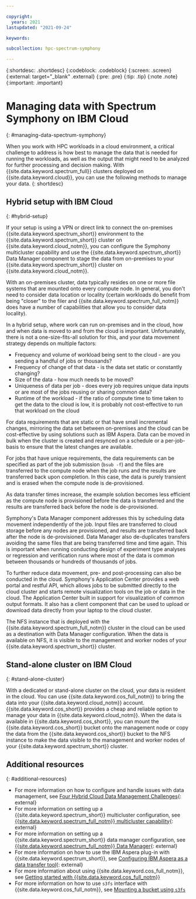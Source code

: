 ```yaml
---

copyright:
  years: 2021
lastupdated: "2021-09-24"

keywords: 

subcollection: hpc-spectrum-symphony

---
```


{:shortdesc: .shortdesc}
{:codeblock: .codeblock}
{:screen: .screen}
{:external: target="_blank" .external}
{:pre: .pre}
{:tip: .tip}
{:note .note}
{:important: .important}

# Managing data with Spectrum Symphony on IBM Cloud
{: #managing-data-spectrum-symphony}

When you work with HPC workloads in a cloud environment, a critical challenge to address is how best to manage the data that is needed for running the workloads, as well as the output that might need to be analyzed for further processing and decision making. With {{site.data.keyword.spectrum_full}} clusters deployed on {{site.data.keyword.cloud}}, you can use the following methods to manage your data.
{: shortdesc}

## Hybrid setup with IBM Cloud
{: #hybrid-setup}

If your setup is using a VPN or direct link to connect the on-premises {{site.data.keyword.spectrum_short}} environment to the {{site.data.keyword.spectrum_short}} cluster on {{site.data.keyword.cloud_notm}}, you can configure the Symphony multicluster capability and use the {{site.data.keyword.spectrum_short}} Data Manager component to stage the data from on-premises to your {{site.data.keyword.spectrum_short}} cluster on {{site.data.keyword.cloud_notm}}. 

With an on-premises cluster, data typically resides on one or more file systems that are mounted onto every compute node. In general, you don't need to consider data location or locality (certain workloads do benefit from being "closer" to the filer and {{site.data.keyword.spectrum_full_notm}} does have a number of capabilities that allow you to consider data locality).   

In a hybrid setup, where work can run on-premises and in the cloud, how and when data is moved to and from the cloud is important. Unfortunately, there is not a one-size-fits-all solution for this, and your data movement strategy depends on multiple factors:
* Frequency and volume of workload being sent to the cloud - are you sending a handful of jobs or thousands?
* Frequency of change of that data - is the data set static or constantly changing? 
* Size of the data - how much needs to be moved?
* Uniqueness of data per job - does every job requires unique data inputs or are most of the jobs reusing or sharing common data?
* Runtime of the workload - if the ratio of compute time to time taken to get the data to the cloud is low, it is probably not cost-effective to run that workload on the cloud

For data requirements that are static or that have small incremental changes, mirroring the data set between on-premises and the cloud can be cost-effective by using solutions such as IBM Aspera. Data can be moved in bulk when the cluster is created and resynced on a schedule or a per-job-basis to ensure that the latest changes are available.  

For jobs that have unique requirements, the data requirements can be specified as part of the job submission (`bsub -f`) and the files are transferred to the compute node when the job runs and the results are transferred back upon completion. In this case, the data is purely transient and is erased when the compute node is de-provisioned. 

As data transfer times increase, the example solution becomes less efficient as the compute node is provisioned before the data is transferred and the results are transferred back before the node is de-provisioned.

Symphony's Data Manager component addresses this by scheduling data movement independently of the job. Input files are transferred to cloud storage before any nodes are provisioned, and results are transferred back after the node is de-provisioned. Data Manager also de-duplicates transfers avoiding the same files that are being transferred time and time again. This is important when running conducting design of experiment type analyses or regression and verification runs where most of the data is common between thousands or hundreds of thousands of jobs.

To further reduce data movement, pre- and post-processing can also be conducted in the cloud. Symphony's Application Center provides a web portal and restful API, which allows jobs to be submitted directly to the cloud cluster and starts remote visualization tools on the job or data in the cloud. The Application Center built in support for visualization of common output formats. It also has a client component that can be used to upload or download data directly from your laptop to the cloud cluster.

The NFS instance that is deployed with the {{site.data.keyword.spectrum_full_notm}} cluster in the cloud can be used as a destination with Data Manager configuration. When the data is available on NFS, it is visible to the management and worker nodes of your {{site.data.keyword.spectrum_short}} cluster.

## Stand-alone cluster on IBM Cloud
{: #stand-alone-cluster}

With a dedicated or stand-alone cluster on the cloud, your data is resident in the cloud. You can use {{site.data.keyword.cos_full_notm}} to bring the data into your {{site.data.keyword.cloud_notm}} account. {{site.data.keyword.cos_short}} provides a cheap and reliable option to manage your data in {{site.data.keyword.cloud_notm}}. When the data is available in {{site.data.keyword.cos_short}}, you can mount the {{site.data.keyword.cos_short}} bucket onto the management node or copy the data from the {{site.data.keyword.cos_short}} bucket to the NFS instance to make the data visible to the management and worker nodes of your {{site.data.keyword.spectrum_short}} cluster. 

## Additional resources
{: #additional-resources}

* For more information on how to configure and handle issues with data management, see [Four Hybrid Cloud Data Management Challenges](https://www.datacenterknowledge.com/cloud/four-hybrid-cloud-data-management-challenges){: external}
* For more information on setting up a {{site.data.keyword.spectrum_short}} multicluster configuration, see [{{site.data.keyword.spectrum_full_notm}} multicluster capability](/docs/en/spectrum-symphony/10.1.0?topic=symphony-multicluster-capability){: external}
* For more information on setting up a {{site.data.keyword.spectrum_short}} data manager configuration, see [{{site.data.keyword.spectrum_full_notm}} Data Manager](/docs/en/spectrum-symphony/10.1.0?topic=symphony-data-manager){: external}
* For more information on how to use the IBM Aspera plug-in with {{site.data.keyword.spectrum_short}}, see [Configuring IBM Aspera as a data transfer tool](/docs/en/spectrum-symphony/10.1.0?topic=transfer-configuring-aspera-as-data-tool){: external}
* For more information about using {{site.data.keyword.cos_full_notm}}, see [Getting started with {{site.data.keyword.cos_full_notm}}](/docs/cloud-object-storage?topic=cloud-object-storage-getting-started-cloud-object-storage)
* For more information on how to use `s3fs` interface with {{site.data.keyword.cos_full_notm}}, see [Mounting a bucket using `s3fs`](/docs/cloud-object-storage?topic=cloud-object-storage-s3fs)